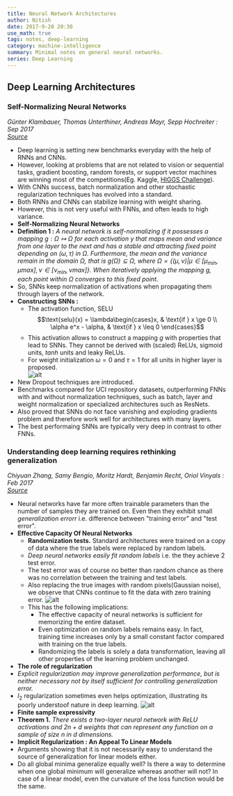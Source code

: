 ```yaml
---
title: Neural Network Architectures
author: Nitish
date: 2017-9-20 20:30
use_math: true
tags: notes, deep-learning
category: machine-intelligence
summary: Minimal notes on general neural networks.
series: Deep Learning
---
```


## Deep Learning Architectures

### <a name="selfnorm1"> </a> Self-Normalizing Neural Networks   
*Günter Klambauer, Thomas Unterthiner, Andreas Mayr, Sepp Hochreiter : Sep 2017*   
[*Source*](https://arxiv.org/abs/1706.02515)   

* Deep learning is setting new benchmarks everyday with the help of RNNs and CNNs.
* However, looking at problems that are not related to vision or sequential tasks, gradient boosting, random forests, or support vector machines are winning most of the competitions(Eg. Kaggle, [HIGGS Challenge](https://www.kaggle.com/c/higgs-boson)).
* With CNNs success, batch normalization and other stochastic regularization techniques has evolved into a standard.
* Both RNNs and CNNs can stabilize learning with weight sharing.
* However, this is not very useful with FNNs, and often leads to high variance.
* **Self-Normalizing Neural Networks**
* **Definition 1 :** *A neural network is self-normalizing if it possesses a mapping $g : \Omega \mapsto\Omega$ for each activation $y$ that maps mean and variance from one layer to the next and has a stable and attracting fixed point depending on $(\omega,\tau)$ in $\Omega$. Furthermore, the mean and the variance remain in the domain $\Omega$, that is $g(\Omega)\subseteq\Omega$, where $\Omega = \{(\mu,\nu)|\mu\in[\mu_{min}, \mu{max}], \nu\in[\nu_{min}, \nu{max}]\}$. When iteratively applying the mapping $g$, each point within $\Omega$ converges to this fixed point.*
* So, SNNs keep normalization of activations when propagating them through layers of the network.
* **Constructing SNNs :** 
    * The activation function, SELU
$$\text{selu}(x) = \lambda\begin{cases}x, & \text{if } x \ge 0 \\
\alpha e^x - \alpha, & \text{if } x \leq 0 \end{cases}$$
    * This activation allows to construct a mapping $g$ with properties that lead to SNNs. They cannot be derived with (scaled) ReLUs, sigmoid units, $tanh$ units and leaky ReLUs.
    * For weight initialization $\omega=0$ and $\tau=1$ for all units in higher layer is proposed.   
![alt](/images/papers/selfNeural1.jpg)   
* New Dropout techniques are introduced.
* Benchmarks compared for UCI repository datasets, outperforming FNNs with and without normalization techniques, such as batch, layer and weight normalization or specialized architectures such as ResNets.
* Also proved that SNNs do not face vanishing and exploding gradients problem and therefore work well for architectures with many layers.
* The best performaing SNNs are typically very deep in contrast to other FNNs.

### <a name="generalize1"> </a> Understanding deep learning requires rethinking generalization   
*Chiyuan Zhang, Samy Bengio, Moritz Hardt, Benjamin Recht, Oriol Vinyals : Feb 2017*   
[*Source*](https://arxiv.org/abs/1611.03530)   

* Neural networks have far more often trainable parameters than the number of samples they are trained on. Even then they exhibit small *generalization errorr* i.e. difference between "training error" and "test error".
* **Effective Capacity Of Neural Networks**
    * **Randomization tests.** Standard architectures were trained on a copy of data where the true labels were replaced by random labels. 
    * *Deep neural networks easily fit random labels* i.e. the they achieve 2 test error.
    * The test error was of course no better than random chance as there was no correlation between the training and test labels.
    * Also replacing the true images with random pixels(Gaussian noise), we observe that CNNs continue to fit the data with zero training error.
![alt](/images/papers/nnGeneralization1.jpg)   
    * This has the following implications:
        * The effective capacity of neural networks is sufficient for memorizing the entire dataset.
        * Even optimization on random labels remains easy. In fact, training time increases only by a small constant factor compared with training on the true labels.
        * Randomizing the labels is solely a data transformation, leaving all other properties of the learning problem unchanged.
* **The role of regularization**
* *Explicit regularization may improve generalization performance, but is neither necessary not by itself sufficient for controlling generalization error.*
* $l_2$ regularization sometimes even helps optimization, illustrating its poorly understoof nature in deep learning.
![alt](/images/papers/nnGeneralization2.jpg)   
* **Finite sample expressivity**
* **Theorem 1.** *There exists a two-layer neural network with ReLU activations and $2n+d$ weights that can represent any function on a sample of size $n$ in $d$ dimensions.*   
* **Implicit Regularization : An Appeal To Linear Models**
* Arguments showing that it is not necessarily easy to understand the source of generalization for linear models either.
* Do all global minima generalize equally well? Is there a way to determine when one global minimum will generalize whereas another will not? In case of a linear model, even the curvature of the loss function would be the same. 

